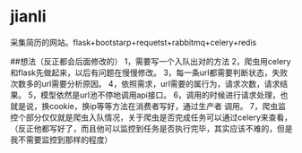 # jianli
采集简历的网站。flask+bootstarp+requetst+rabbitmq+celery+redis


##想法（反正都会后面修改的）
1，需要写一个入队出对的方法 
2，爬虫用celery和flask先做起来，以后有问题在慢慢修改。
3，每一条url都需要判断状态，失败次数多的url需要分析原因。
4，依照需求，url需要的属行为，请求次数，请求结果。
5，模型依然是url池不停地调用api接口。
6，调用的时候进行请求处理，也就是说，换cookie，换ip等等方法在消费者写好，通过生产者 调用。
7，爬虫监控个部分仅仅就是爬虫入队情况，关于爬虫是否完成任务可以通过celery来查看，（反正他都写好了，而且他可以监控到任务是否执行完毕，其实应该不难的，但是我不需要监控到那样的程度）
